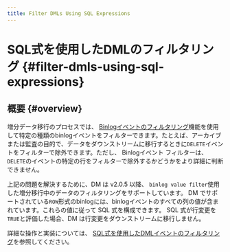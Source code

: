 ```yaml
---
title: Filter DMLs Using SQL Expressions
---
```


# SQL式を使用したDMLのフィルタリング {#filter-dmls-using-sql-expressions}

## 概要 {#overview}

増分データ移行のプロセスでは、 [<a href="/filter-binlog-event.md">Binlogイベントのフィルタリング</a>](/filter-binlog-event.md)機能を使用して特定の種類のbinlogイベントをフィルターできます。たとえば、アーカイブまたは監査の目的で、データをダウンストリームに移行するときに`DELETE`イベントをフィルターで除外できます。ただし、 Binlogイベント フィルターは、 `DELETE`のイベントの特定の行をフィルターで除外するかどうかをより詳細に判断できません。

上記の問題を解決するために、DM は v2.0.5 以降、 `binlog value filter`使用した増分移行中のデータのフィルタリングをサポートしています。 DM でサポートされている`ROW`形式のbinlogには、binlogイベントのすべての列の値が含まれています。これらの値に従って SQL 式を構成できます。 SQL 式が行変更を`TRUE`と評価した場合、DM は行変更をダウンストリームに移行しません。

詳細な操作と実装については、 [<a href="/filter-dml-event.md">SQL式を使用したDMLイベントのフィルタリング</a>](/filter-dml-event.md)を参照してください。

